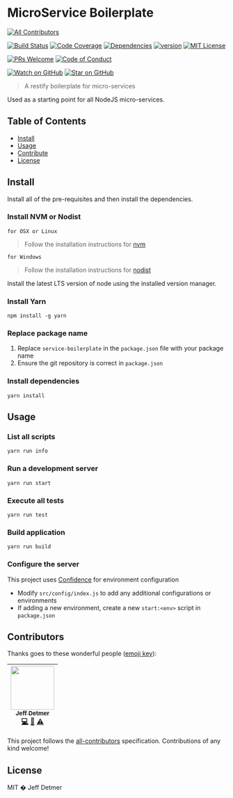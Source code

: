 # MicroService Boilerplate
[![All Contributors](https://img.shields.io/badge/all_contributors-1-orange.svg?style=flat-square)](#contributors)

[![Build Status][build-badge]][build]
[![Code Coverage][coverage-badge]][coverage]
[![Dependencies][dependencyci-badge]][dependencyci]
[![version][version-badge]][package]
[![MIT License][license-badge]][LICENSE]

[![PRs Welcome][prs-badge]][prs]
[![Code of Conduct][coc-badge]][coc]

[![Watch on GitHub][github-watch-badge]][github-watch]
[![Star on GitHub][github-star-badge]][github-star]

> A restify boilerplate for micro-services

Used as a starting point for all NodeJS micro-services.

## Table of Contents

- [Install](#install)
- [Usage](#usage)
- [Contribute](#contribute)
- [License](#license)

## Install

Install all of the pre-requisites and then install the dependencies.

### Install NVM or Nodist

`for OSX or Linux`
> Follow the installation instructions for [nvm](https://github.com/creationix/nvm)

`for Windows`
> Follow the installation instructions for [nodist](https://github.com/marcelklehr/nodist)

Install the latest LTS version of node using the installed version manager.

### Install Yarn

```
npm install -g yarn
```

### Replace package name

1. Replace `service-boilerplate` in the `package.json` file with your package name
2. Ensure the git repository is correct in `package.json`

### Install dependencies

```
yarn install
```

## Usage

### List all scripts

```
yarn run info
```

### Run a development server

```
yarn run start
```

### Execute all tests

```
yarn run test
```

### Build application

```
yarn run build
```

### Configure the server

This project uses [Confidence](https://www.npmjs.com/package/confidence) for environment configuration

* Modify `src/config/index.js` to add any additional configurations or environments
* If adding a new environment, create a new `start:<env>` script in `package.json`


## Contributors

Thanks goes to these wonderful people ([emoji key][emojis]):

<!-- ALL-CONTRIBUTORS-LIST:START - Do not remove or modify this section -->
| [<img src="https://avatars2.githubusercontent.com/u/649578?v=3" width="100px;"/><br /><sub>Jeff Detmer</sub>](http://www.jeffdetmer.com)<br />[💻](https://github.com/shellthor/microservice-boilerplate/commits?author=shellthor "Code") [📖](https://github.com/shellthor/microservice-boilerplate/commits?author=shellthor "Documentation") [⚠️](https://github.com/shellthor/microservice-boilerplate/commits?author=shellthor "Tests") |
| :---: |
<!-- ALL-CONTRIBUTORS-LIST:END -->

This project follows the [all-contributors][all-contributors] specification. Contributions of any kind welcome!

## License

MIT � Jeff Detmer

[build-badge]: https://img.shields.io/travis/shellthor/microservice-boilerplate.svg?style=flat-square
[build]: https://travis-ci.org/shellthor/microservice-boilerplate.svg
[coverage-badge]: https://img.shields.io/codecov/c/github/shellthor/microservice-boilerplate.svg?style=flat-square
[coverage]: https://codecov.io/github/shellthor/microservice-boilerplate
[dependencyci-badge]: https://dependencyci.com/github/shellthor/microservice-boilerplate/badge
[dependencyci]: https://dependencyci.com/github/shellthor/microservice-boilerplate
[version-badge]: https://img.shields.io/github/tag/shellthor/microservice-boilerplate.svg?style=flat-square
[package]: https://github.com/shellthor/microservice-boilerplate
[license-badge]: https://img.shields.io/github/license/mashape/apistatus.svg?style=flat-square
[license]: https://github.com/shellthor/microservice-boilerplate/blob/master/LICENSE.md
[prs-badge]: https://img.shields.io/badge/PRs-welcome-brightgreen.svg?style=flat-square
[prs]: http://makeapullrequest.com
[coc-badge]: https://img.shields.io/badge/code%20of-conduct-ff69b4.svg?style=flat-square
[coc]: https://github.com/shellthor/microservice-boileplate/blob/master/CODE_OF_CONDUCT.md
[github-watch-badge]: https://img.shields.io/github/watchers/shellthor/microservice-boilerplate.svg?style=social
[github-watch]: https://github.com/shellthor/microservice-boilerplate/watchers
[github-star-badge]: https://img.shields.io/github/stars/shellthor/microservice-boilerplate.svg?style=social
[github-star]: https://github.com/shellthor/microservice-boilerplate/stargazers
[emojis]: https://github.com/kentcdodds/all-contributors#emoji-key
[all-contributors]: https://github.com/kentcdodds/all-contributors
